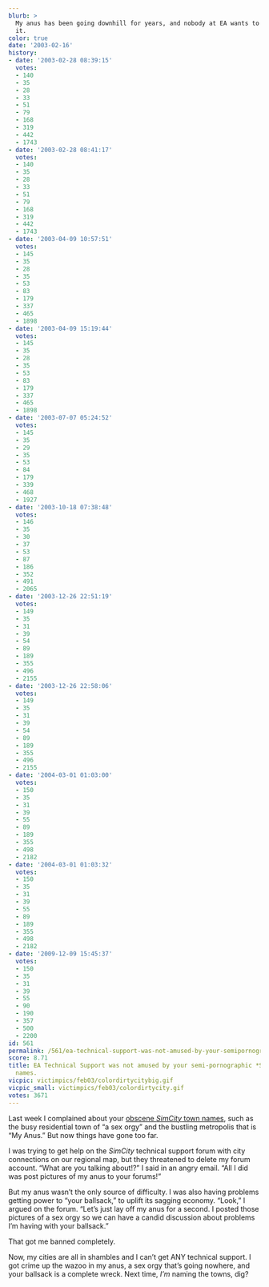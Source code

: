```yaml
---
blurb: >
  My anus has been going downhill for years, and nobody at EA wants to even look at
  it.
color: true
date: '2003-02-16'
history:
- date: '2003-02-28 08:39:15'
  votes:
  - 140
  - 35
  - 28
  - 33
  - 51
  - 79
  - 168
  - 319
  - 442
  - 1743
- date: '2003-02-28 08:41:17'
  votes:
  - 140
  - 35
  - 28
  - 33
  - 51
  - 79
  - 168
  - 319
  - 442
  - 1743
- date: '2003-04-09 10:57:51'
  votes:
  - 145
  - 35
  - 28
  - 35
  - 53
  - 83
  - 179
  - 337
  - 465
  - 1898
- date: '2003-04-09 15:19:44'
  votes:
  - 145
  - 35
  - 28
  - 35
  - 53
  - 83
  - 179
  - 337
  - 465
  - 1898
- date: '2003-07-07 05:24:52'
  votes:
  - 145
  - 35
  - 29
  - 35
  - 53
  - 84
  - 179
  - 339
  - 468
  - 1927
- date: '2003-10-18 07:38:48'
  votes:
  - 146
  - 35
  - 30
  - 37
  - 53
  - 87
  - 186
  - 352
  - 491
  - 2065
- date: '2003-12-26 22:51:19'
  votes:
  - 149
  - 35
  - 31
  - 39
  - 54
  - 89
  - 189
  - 355
  - 496
  - 2155
- date: '2003-12-26 22:58:06'
  votes:
  - 149
  - 35
  - 31
  - 39
  - 54
  - 89
  - 189
  - 355
  - 496
  - 2155
- date: '2004-03-01 01:03:00'
  votes:
  - 150
  - 35
  - 31
  - 39
  - 55
  - 89
  - 189
  - 355
  - 498
  - 2182
- date: '2004-03-01 01:03:32'
  votes:
  - 150
  - 35
  - 31
  - 39
  - 55
  - 89
  - 189
  - 355
  - 498
  - 2182
- date: '2009-12-09 15:45:37'
  votes:
  - 150
  - 35
  - 31
  - 39
  - 55
  - 90
  - 190
  - 357
  - 500
  - 2200
id: 561
permalink: /561/ea-technical-support-was-not-amused-by-your-semipornographic-simcity-town-names/
score: 8.71
title: EA Technical Support was not amused by your semi-pornographic *SimCity* town
  names.
vicpic: victimpics/feb03/colordirtycitybig.gif
vicpic_small: victimpics/feb03/colordirtycity.gif
votes: 3671
---
```


Last week I complained about your [obscene *SimCity* town
names](%ARTICLE[556]%), such as the busy residential town of “a sex
orgy” and the bustling metropolis that is “My Anus.” But now things have
gone too far.

I was trying to get help on the *SimCity* technical support forum with
city connections on our regional map, but they threatened to delete my
forum account. “What are you talking about!?” I said in an angry email.
“All I did was post pictures of my anus to your forums!”

But my anus wasn’t the only source of difficulty. I was also having
problems getting power to “your ballsack,” to uplift its sagging
economy. “Look,” I argued on the forum. “Let’s just lay off my anus for
a second. I posted those pictures of a sex orgy so we can have a candid
discussion about problems I’m having with your ballsack.”

That got me banned completely.

Now, my cities are all in shambles and I can’t get ANY technical
support. I got crime up the wazoo in my anus, a sex orgy that’s going
nowhere, and your ballsack is a complete wreck. Next time, *I’m* naming
the towns, dig?